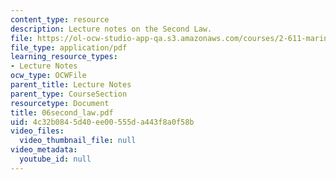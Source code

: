 ```yaml
---
content_type: resource
description: Lecture notes on the Second Law.
file: https://ol-ocw-studio-app-qa.s3.amazonaws.com/courses/2-611-marine-power-and-propulsion-fall-2006/4c32b0845d40ee00555da443f8a0f58b_06second_law.pdf
file_type: application/pdf
learning_resource_types:
- Lecture Notes
ocw_type: OCWFile
parent_title: Lecture Notes
parent_type: CourseSection
resourcetype: Document
title: 06second_law.pdf
uid: 4c32b084-5d40-ee00-555d-a443f8a0f58b
video_files:
  video_thumbnail_file: null
video_metadata:
  youtube_id: null
---
```

